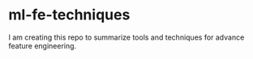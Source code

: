 # ml-fe-techniques
I am creating this repo to summarize tools and techniques for advance feature engineering.
